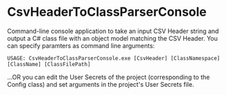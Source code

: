 # CsvHeaderToClassParserConsole

Command-line console application to take an input CSV Header string and output a C# class file with an object model matching the CSV Header. You can specify paramters as command line arguments:

```
USAGE: CsvHeaderToClassParserConsole.exe [CsvHeader] [ClassNamespace] [ClassName] [ClassFilePath]
```
...OR you can edit the User Secrets of the project (corresponding to the Config class) and set arguments in the project's User Secrets file.
